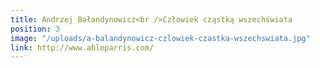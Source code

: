 ```yaml
---
title: Andrzej Bałandynowicz<br />Człowiek cząstką wszechświata
position: 3
image: "/uploads/a-balandynowicz-czlowiek-czastka-wszechswiata.jpg"
link: http://www.ableparris.com/
---
```


